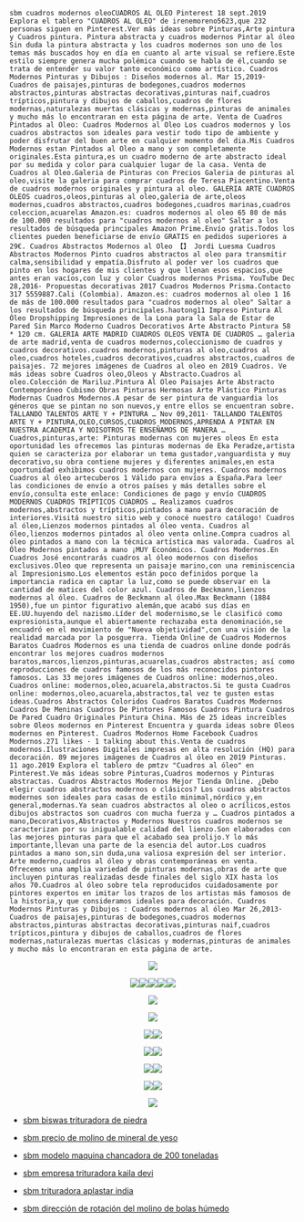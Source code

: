 
```
sbm cuadros modernos oleoCUADROS AL OLEO Pinterest 18 sept.2019 Explora el tablero "CUADROS AL OLEO" de irenemoreno5623,que 232 personas siguen en Pinterest.Ver más ideas sobre Pinturas,Arte pintura y Cuadros pintura. Pintura abstracta y cuadros modernos Pintar al óleo Sin duda la pintura abstracta y los cuadros modernos son uno de los temas más buscados hoy en día en cuanto al arte visual se refiere.Este estilo siempre genera mucha polémica cuando se habla de él,cuando se trata de entender su valor tanto económico como artístico. Cuadros Modernos Pinturas y Dibujos : Diseños modernos al. Mar 15,2019· Cuadros de paisajes,pinturas de bodegones,cuadros modernos abstractos,pinturas abstractas decorativas,pinturas naif,cuadros trípticos,pintura y dibujos de caballos,cuadros de flores modernas,naturalezas muertas clásicas y modernas,pinturas de animales y mucho más lo encontraran en esta página de arte. Venta de Cuadros Pintados al Oleo: Cuadros Modernos al Oleo Los cuadros modernos y los cuadros abstractos son ideales para vestir todo tipo de ambiente y poder disfrutar del buen arte en cualquier momento del dia.Mis Cuadros Modernos estan Pintados al Oleo a mano y son completamente originales.Esta pintura,es un cuadro moderno de arte abstracto ideal por su medida y color para cualquier lugar de la casa. Venta de Cuadros al Oleo.Galeria de Pinturas con Precios Galeria de pinturas al oleo,visite la galeria para comprar cuadros de Teresa Piacentino.Venta de cuadros modernos originales y pintura al oleo. GALERIA ARTE CUADROS OLEOS cuadros,oleos,pinturas al oleo,galeria de arte,oleos modernos,cuadros abstractos,cuadros bodegones,cuadros marinas,cuadros coleccion,acuarelas Amazon.es: cuadros modernos al oleo 65 80 de más de 100.000 resultados para "cuadros modernos al oleo" Saltar a los resultados de búsqueda principales Amazon Prime.Envío gratis.Todos los clientes pueden beneficiarse de envío GRATIS en pedidos superiores a 29€. Cuadros Abstractos Modernos al Oleo 【】 Jordi Luesma Cuadros Abstractos Modernos Pinto cuadros abstractos al oleo para transmitir calma,sensibilidad y empatía.Disfruto al poder ver los cuadros que pinto en los hogares de mis clientes y que llenan esos espacios,que antes eran vacíos,con luz y color Cuadros modernos Prisma. YouTube Dec 28,2016· Propuestas decorativas 2017 Cuadros Modernos Prisma.Contacto 317 5559887.Cali (Colombia). Amazon.es: cuadros modernos al oleo 1 16 de más de 100.000 resultados para "cuadros modernos al oleo" Saltar a los resultados de búsqueda principales.haotong11 Impreso Pintura Al Óleo Dropshipping Impresiones de la Lona para la Sala de Estar de Pared Sin Marco Moderno Cuadros Decorativos Arte Abstracto Pintura 58 * 120 cm. GALERIA ARTE MADRID CUADROS OLEOS VENTA DE CUADROS … galeria de arte madrid,venta de cuadros modernos,coleccionismo de cuadros y cuadros decorativos.cuadros modernos,pinturas al oleo,cuadros al oleo,cuadros hoteles,cuadros decorativos,cuadros abstractos,cuadros de paisajes. 72 mejores imágenes de Cuadros al oleo en 2019 Cuadros. Ve más ideas sobre Cuadros oleo,Oleos y Abstracto.Cuadros al oleo.Colección de Mariluz.Pintura Al Oleo Paisajes Arte Abstracto Contemporáneo Cubismo Obras Pinturas Hermosas Arte Plástico Pinturas Modernas Cuadros Modernos.A pesar de ser pintura de vanguardia los géneros que se pintan no son nuevos,y entre ellos se encuentran sobre. TALLANDO TALENTOS ARTE Y + PINTURA … Nov 09,2011· TALLANDO TALENTOS ARTE Y + PINTURA,OLEO,CURSOS,CUADROS MODERNOS,APRENDA A PINTAR EN NUESTRA ACADEMIA Y NOISOTROS TE ENSEÑAMOS DE MANERA … Cuadros,pinturas,arte: Pinturas modernas con mujeres oleos En esta oportunidad les ofrecemos las pinturas modernas de Eka Peradze,artista quien se caracteriza por elaborar un tema gustador,vanguardista y muy decorativo,su obra contiene mujeres y diferentes animales,en esta oportunidad exhibimos cuadros modernos con mujeres. Cuadros modernos Cuadros al óleo artecuberos 1 Válido para envíos a España.Para leer las condiciones de envío a otros países y más detalles sobre el envío,consulta este enlace: Condiciones de pago y envío CUADROS MODERNOS CUADROS TRÍPTICOS CUADROS … Realizamos cuadros modernos,abstractos y trípticos,pintados a mano para decoración de interiores.Visitá nuestro sitio web y conocé nuestro catálogo! Cuadros al óleo,Lienzos modernos pintados al óleo venta. Cuadros al óleo,lienzos modernos pintados al óleo venta online.Compra cuadros al óleo pintados a mano con la técnica artística mas valorada. Cuadros al Óleo Modernos pintados a mano ¡MUY Económicos. Cuadros Modernos.En Cuadros José encontrarás cuadros al óleo modernos con diseños exclusivos.Oleo que representa un paisaje marino,con una reminiscencia al Impresionismo.Los elementos están poco definidos porque la importancia radica en captar la luz,como se puede observar en la cantidad de matices del color azul. Cuadros de Beckmann,lienzos modernos al óleo. Cuadros de Beckmann al óleo.Max Beckmann (1884 1950),fue un pintor figurativo alemán,que acabó sus días en EE.UU.huyendo del nazismo.Líder del modernismo,se le clasificó como expresionista,aunque el abiertamente rechazaba esta denominación,se encuadró en el movimiento de "Nueva objetividad",con una visión de la realidad marcada por la posguerra. Tienda Online de Cuadros Modernos Baratos Cuadros Modernos es una tienda de cuadros online donde podrás encontrar los mejores cuadros modernos baratos,marcos,lienzos,pinturas,acuarelas,cuadros abstractos; así como reproducciones de cuadros famosos de los más reconocidos pintores famosos. Las 33 mejores imágenes de Cuadros online: modernos,oleo. Cuadros online: modernos,oleo,acuarela,abstractos.Si te gusta Cuadros online: modernos,oleo,acuarela,abstractos,tal vez te gusten estas ideas.Cuadros Abstractos Coloridos Cuadros Baratos Cuadros Modernos Cuadros De Meninas Cuadros De Pintores Famosos Cuadros Pintura Cuadros De Pared Cuadro Originales Pintura China. Más de 25 ideas increíbles sobre Oleos modernos en Pinterest Encuentra y guarda ideas sobre Oleos modernos en Pinterest. Cuadros Modernos Home Facebook Cuadros Modernos.271 likes · 1 talking about this.Venta de cuadros modernos.Ilustraciones Digitales impresas en alta resolución (HQ) para decoración. 89 mejores imágenes de Cuadros al óleo en 2019 Pinturas. 11 ago.2019 Explora el tablero de pmtzv "Cuadros al óleo" en Pinterest.Ve más ideas sobre Pinturas,Cuadros modernos y Pinturas abstractas. Cuadros Abstractos Modernos Mejor Tienda Online. ¿Debo elegir cuadros abstractos modernos o clásicos? Los cuadros abstractos modernos son ideales para casas de estilo minimal,nórdico y,en general,modernas.Ya sean cuadros abstractos al oleo o acrílicos,estos dibujos abstractos son cuadros con mucha fuerza y … Cuadros pintados a mano,Decorativos,Abstractos y Modernos Nuestros cuadros modernos se caracterizan por su inigualable calidad del lienzo.Son elaborados con las mejores pinturas para que el acabado sea prolijo.Y lo más importante,llevan una parte de la esencia del autor.Los cuadros pintados a mano son,sin duda,una valiosa expresión del ser interior. Arte moderno,cuadros al óleo y obras contemporáneas en venta. Ofrecemos una amplia variedad de pinturas modernas,obras de arte que incluyen pinturas realizadas desde finales del siglo XIX hasta los años 70.Cuadros al óleo sobre tela reproducidos cuidadosamente por pintores expertos en imitar los trazos de los artistas más famosos de la historia,y que consideramos ideales para decoración. Cuadros Modernos Pinturas y Dibujos : Cuadros modernos al óleo Mar 26,2013· Cuadros de paisajes,pinturas de bodegones,cuadros modernos abstractos,pinturas abstractas decorativas,pinturas naif,cuadros trípticos,pintura y dibujos de caballos,cuadros de flores modernas,naturalezas muertas clásicas y modernas,pinturas de animales y mucho más lo encontraran en esta página de arte. 
```

<div align="center">

<a href="https://es-crusher.shibang-china.com/github&k=sbm+cuadros+modernos+oleo"><img src="https://static.shibang-china.com/es/crusher/logo.jpg"></a>

<a href="https://es-crusher.shibang-china.com/github&k=sbm+cuadros+modernos+oleo"><img src="https://static.shibang-china.com/es/crusher/index.jpg"></a><a href="https://es-crusher.shibang-china.com/material.htmlgithub&k=sbm+cuadros+modernos+oleo"><img src="https://static.shibang-china.com/es/crusher/material.jpg"></a><a href="https://es-crusher.shibang-china.com/application.htmlgithub&k=sbm+cuadros+modernos+oleo"><img src="https://static.shibang-china.com/es/crusher/application.jpg"></a><a href="https://es-crusher.shibang-china.com/aboutus.htmlgithub&k=sbm+cuadros+modernos+oleo"><img src="https://static.shibang-china.com/es/crusher/aboutus.jpg"></a><a href="https://es-crusher.shibang-china.com/contact.htmlgithub&k=sbm+cuadros+modernos+oleo"><img src="https://static.shibang-china.com/es/crusher/contact.jpg"></a>

<a href="https://es-crusher.shibang-china.com/github&k=sbm+cuadros+modernos+oleo"><img src="https://static.shibang-china.com/es/crusher/banner.jpg"></a>

<a href="https://swt.shibang-china.com/github&k=sbm+cuadros+modernos+oleo"><img src="https://static.shibang-china.com/es/crusher/text.jpg"></a>

<a href="https://swt.shibang-china.com/github&k=sbm+cuadros+modernos+oleo"><img src="https://static.shibang-china.com/es/crusher/chat.jpg"></a><a href="https://es-crusher.shibang-china.com/contact.htmlgithub&k=sbm+cuadros+modernos+oleo"><img src="https://static.shibang-china.com/es/crusher/message.jpg"></a>

<a href="https://es-crusher.shibang-china.com/products/pe.htmlgithub&k=sbm+cuadros+modernos+oleo"><img src="https://static.shibang-china.com/es/crusher/pe.jpg"></a><a href="https://es-crusher.shibang-china.com/products/pf.htmlgithub&k=sbm+cuadros+modernos+oleo"><img src="https://static.shibang-china.com/es/crusher/pf.jpg"></a>

<a href="https://es-crusher.shibang-china.com/products/hpt.htmlgithub&k=sbm+cuadros+modernos+oleo"><img src="https://static.shibang-china.com/es/crusher/hpt.jpg"></a><a href="https://es-crusher.shibang-china.com/products/vsi.htmlgithub&k=sbm+cuadros+modernos+oleo"><img src="https://static.shibang-china.com/es/crusher/vsi.jpg"></a>

<a href="https://es-crusher.shibang-china.com/products/klv.htmlgithub&k=sbm+cuadros+modernos+oleo"><img src="https://static.shibang-china.com/es/crusher/klv.jpg"></a><a href="https://es-crusher.shibang-china.com/products/portable.htmlgithub&k=sbm+cuadros+modernos+oleo"><img src="https://static.shibang-china.com/es/crusher/portable.jpg"></a>

<a href="https://swt.shibang-china.com/github&k=sbm+cuadros+modernos+oleo"><img src="https://static.shibang-china.com/es/crusher/case.jpg"></a>

</div>


* [sbm biswas trituradora de piedra](sbm%20biswas%20trituradora%20de%20piedra.md)

* [sbm precio de molino de mineral de yeso](sbm%20precio%20de%20molino%20de%20mineral%20de%20yeso.md)

* [sbm modelo maquina chancadora de 200 toneladas](sbm%20modelo%20maquina%20chancadora%20de%20200%20toneladas.md)

* [sbm empresa trituradora kaila devi](sbm%20empresa%20trituradora%20kaila%20devi.md)

* [sbm trituradora aplastar india](sbm%20trituradora%20aplastar%20india.md)

* [sbm dirección de rotación del molino de bolas húmedo](sbm%20direcci%C3%B3n%20de%20rotaci%C3%B3n%20del%20molino%20de%20bolas%20h%C3%BAmedo.md)